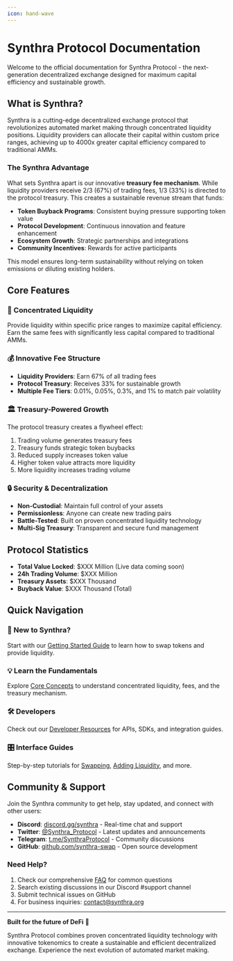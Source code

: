 ```yaml
---
icon: hand-wave
---
```


# Synthra Protocol Documentation

Welcome to the official documentation for Synthra Protocol - the next-generation decentralized exchange designed for maximum capital efficiency and sustainable growth.

## What is Synthra?

Synthra is a cutting-edge decentralized exchange protocol that revolutionizes automated market making through concentrated liquidity positions. Liquidity providers can allocate their capital within custom price ranges, achieving up to 4000x greater capital efficiency compared to traditional AMMs.

### The Synthra Advantage

What sets Synthra apart is our innovative **treasury fee mechanism**. While liquidity providers receive 2/3 (67%) of trading fees, 1/3 (33%) is directed to the protocol treasury. This creates a sustainable revenue stream that funds:

- **Token Buyback Programs**: Consistent buying pressure supporting token value
- **Protocol Development**: Continuous innovation and feature enhancement  
- **Ecosystem Growth**: Strategic partnerships and integrations
- **Community Incentives**: Rewards for active participants

This model ensures long-term sustainability without relying on token emissions or diluting existing holders.

## Core Features

### 🎯 Concentrated Liquidity
Provide liquidity within specific price ranges to maximize capital efficiency. Earn the same fees with significantly less capital compared to traditional AMMs.

### 💰 Innovative Fee Structure  
- **Liquidity Providers**: Earn 67% of all trading fees
- **Protocol Treasury**: Receives 33% for sustainable growth
- **Multiple Fee Tiers**: 0.01%, 0.05%, 0.3%, and 1% to match pair volatility

### 🏛️ Treasury-Powered Growth
The protocol treasury creates a flywheel effect:
1. Trading volume generates treasury fees
2. Treasury funds strategic token buybacks
3. Reduced supply increases token value
4. Higher token value attracts more liquidity
5. More liquidity increases trading volume

### 🔒 Security & Decentralization
- **Non-Custodial**: Maintain full control of your assets
- **Permissionless**: Anyone can create new trading pairs
- **Battle-Tested**: Built on proven concentrated liquidity technology
- **Multi-Sig Treasury**: Transparent and secure fund management

## Protocol Statistics

- **Total Value Locked**: $XXX Million (Live data coming soon)
- **24h Trading Volume**: $XXX Million
- **Treasury Assets**: $XXX Thousand
- **Buyback Value**: $XXX Thousand (Total)

## Quick Navigation

### 🚀 New to Synthra?
Start with our [Getting Started Guide](getting-started.md) to learn how to swap tokens and provide liquidity.

### 💡 Learn the Fundamentals  
Explore [Core Concepts](core-concepts/README.md) to understand concentrated liquidity, fees, and the treasury mechanism.

### 🛠️ Developers
Check out our [Developer Resources](developers/README.md) for APIs, SDKs, and integration guides.

### 🎛️ Interface Guides
Step-by-step tutorials for [Swapping](interface/swap.md), [Adding Liquidity](interface/add-liquidity.md), and more.

## Community & Support

Join the Synthra community to get help, stay updated, and connect with other users:

- **Discord**: [discord.gg/synthra](https://discord.gg/synthra) - Real-time chat and support
- **Twitter**: [@Synthra_Protocol](https://x.com/Synthra_Protocol) - Latest updates and announcements  
- **Telegram**: [t.me/SynthraProtocol](https://t.me/SynthraProtocol) - Community discussions
- **GitHub**: [github.com/synthra-swap](https://github.com/synthra-swap) - Open source development

### Need Help?

1. Check our comprehensive [FAQ](faq.md) for common questions
2. Search existing discussions in our Discord #support channel
3. Submit technical issues on GitHub
4. For business inquiries: contact@synthra.org

---

**Built for the future of DeFi** 🌟

Synthra Protocol combines proven concentrated liquidity technology with innovative tokenomics to create a sustainable and efficient decentralized exchange. Experience the next evolution of automated market making.
